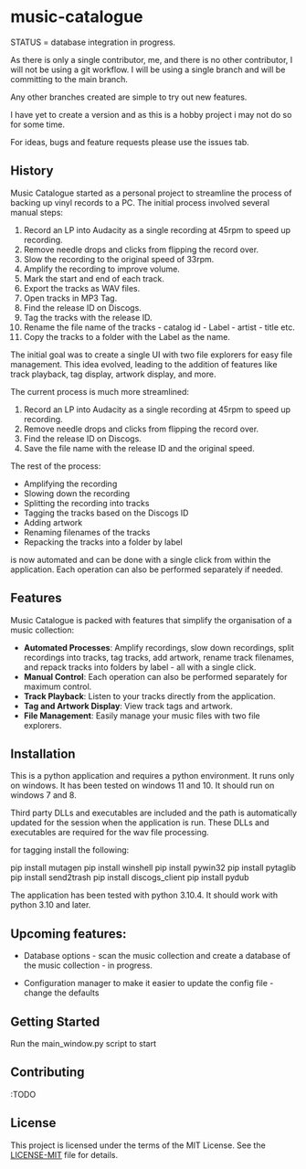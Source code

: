 # music-catalogue

STATUS = database integration in progress. 

As there is only a single contributor, me, and there is no other contributor, I will not be using a git workflow.  I will be using a single branch and will be committing to the main branch.

Any other branches created are simple to try out new features.

I have yet to create a version and as this is a hobby project i may not do so for some time.

For ideas, bugs and feature requests please use the issues tab.


## History

Music Catalogue started as a personal project to streamline the process of backing up vinyl records to a PC. The initial process involved several manual steps:

1. Record an LP into Audacity as a single recording at 45rpm to speed up recording.
2. Remove needle drops and clicks from flipping the record over.
3. Slow the recording to the original speed of 33rpm.
4. Amplify the recording to improve volume.
5. Mark the start and end of each track.
6. Export the tracks as WAV files.
7. Open tracks in MP3 Tag.
8. Find the release ID on Discogs.
9. Tag the tracks with the release ID.
10. Rename the file name of the tracks - catalog id - Label - artist - title etc.
11. Copy the tracks to a folder with the Label as the name.

The initial goal was to create a single UI with two file explorers for easy file management. This idea evolved, leading to the addition of features like track playback, tag display, artwork display, and more.

The current process is much more streamlined:

1. Record an LP into Audacity as a single recording at 45rpm to speed up recording.
2. Remove needle drops and clicks from flipping the record over.
3. Find the release ID on Discogs.
4. Save the file name with the release ID and the original speed.

The rest of the process:

* Amplifying the recording
* Slowing down the recording
* Splitting the recording into tracks
* Tagging the tracks based on the Discogs ID
* Adding artwork
* Renaming filenames of the tracks
* Repacking the tracks into a folder by label

is now automated and can be done with a single click from within the application. Each operation can also be performed separately if needed.

## Features

Music Catalogue is packed with features that simplify the organisation of a music collection:

* **Automated Processes**: Amplify recordings, slow down recordings, split recordings into tracks, tag tracks, add artwork, rename track filenames, and repack tracks into folders by label - all with a single click.
* **Manual Control**: Each operation can also be performed separately for maximum control.
* **Track Playback**: Listen to your tracks directly from the application.
* **Tag and Artwork Display**: View track tags and artwork.
* **File Management**: Easily manage your music files with two file explorers.

## Installation
This is a python application and requires a python environment.  It runs only on windows.  It has been tested on windows 11 and 10.  It should run on windows 7 and 8.

Third party DLLs and executables are included and the path is automatically updated for the session when the application is run.  These DLLs and executables are required for the wav file processing.

for tagging install the following:

pip install mutagen
pip install winshell
pip install pywin32
pip install pytaglib
pip install send2trash
pip install discogs_client
pip install pydub


The application has been tested with python 3.10.4.  It should work with python 3.10 and later. 

## Upcoming features:

* Database options - scan the music collection and create a database of the music collection  - in progress.

* Configuration manager to make it easier to update the config file - change the defaults


## Getting Started

Run the main_window.py script to start

## Contributing

:TODO

## License

This project is licensed under the terms of the MIT License. See the [LICENSE-MIT](LICENSE-MIT)  file for details.
